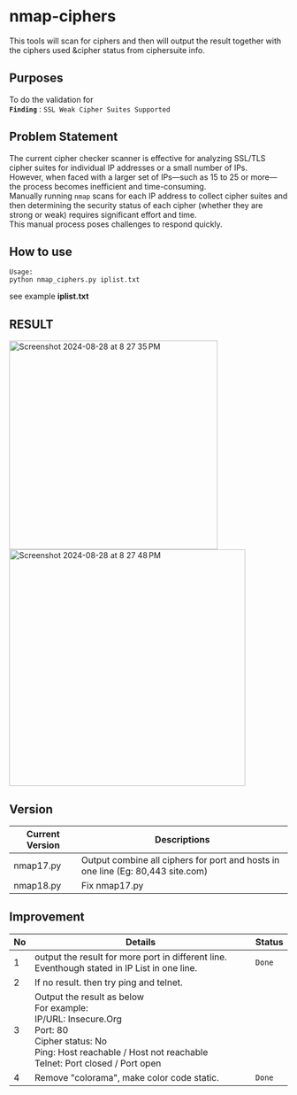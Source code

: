# nmap-ciphers
This tools will scan for ciphers and then will output the result together with the ciphers used &amp;cipher status from ciphersuite info.

## Purposes
To do the validation for <br/>
<b>`Finding`</b> : `SSL Weak Cipher Suites Supported`

## Problem Statement
The current cipher checker scanner is effective for analyzing SSL/TLS cipher suites for individual IP addresses or a small number of IPs. <br/>
However, when faced with a larger set of IPs—such as 15 to 25 or more—the process becomes inefficient and time-consuming. <br/>
Manually running `nmap` scans for each IP address to collect cipher suites and then determining the security status of each cipher (whether they are strong or weak) requires significant effort and time. <br/>
This manual process poses challenges to respond quickly.

## How to use

```
Usage:
python nmap_ciphers.py iplist.txt
```

see example <b>iplist.txt</b>

## RESULT
<img width="377" alt="Screenshot 2024-08-28 at 8 27 35 PM" src="https://github.com/user-attachments/assets/af45c866-0a1b-4a15-bb73-fa598c17e313">

<img width="427" alt="Screenshot 2024-08-28 at 8 27 48 PM" src="https://github.com/user-attachments/assets/b3163b80-9414-45f9-a6c9-16e492dd9dc0">

## Version

|Current Version|Descriptions|
|---------------|------------|
|nmap17.py|Output combine all ciphers for port and hosts in one line (Eg: 80,443 site.com)|
|nmap18.py|Fix nmap17.py|

## Improvement

|No|Details|Status|
|--|-------|------|
|1|output the result for more port in different line. Eventhough stated in IP List in one line.|`Done`|
|2|If no result. then try ping and telnet.||
|3|Output the result as below<br/>For example: <br/>IP/URL: Insecure.Org <br/>Port: 80 <br/>Cipher status: No <br/>Ping: Host reachable / Host not reachable <br/>Telnet: Port closed / Port open <br/>||
|4|Remove "colorama", make color code static.|`Done`|


